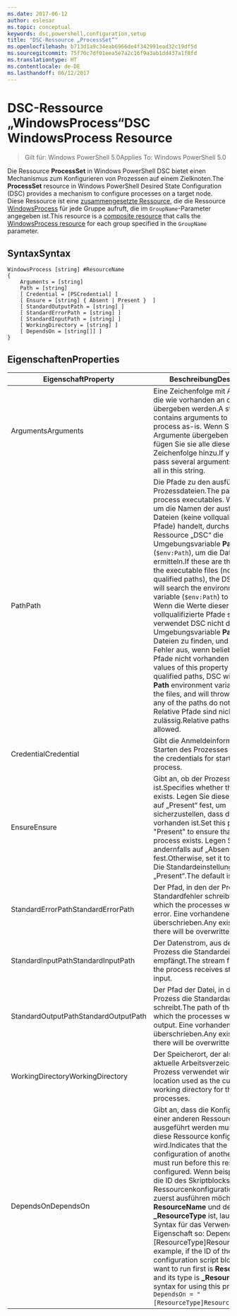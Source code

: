 ```yaml
---
ms.date: 2017-06-12
author: eslesar
ms.topic: conceptual
keywords: dsc,powershell,configuration,setup
title: "DSC-Ressource „ProcessSet“"
ms.openlocfilehash: b713d1a9c34eab6966de4f342991ead32c19df5d
ms.sourcegitcommit: 75f70c7df01eea5e7a2c16f9a3ab1dd437a1f8fd
ms.translationtype: HT
ms.contentlocale: de-DE
ms.lasthandoff: 06/12/2017
---
```

# <a name="dsc-windowsprocess-resource"></a><span data-ttu-id="231af-103">DSC-Ressource „WindowsProcess“</span><span class="sxs-lookup"><span data-stu-id="231af-103">DSC WindowsProcess Resource</span></span>

> <span data-ttu-id="231af-104">Gilt für: Windows PowerShell 5.0</span><span class="sxs-lookup"><span data-stu-id="231af-104">Applies To: Windows PowerShell 5.0</span></span>

<span data-ttu-id="231af-105">Die Ressource **ProcessSet** in Windows PowerShell DSC bietet einen Mechanismus zum Konfigurieren von Prozessen auf einem Zielknoten.</span><span class="sxs-lookup"><span data-stu-id="231af-105">The **ProcessSet** resource in Windows PowerShell Desired State Configuration (DSC) provides a mechanism to configure processes on a target node.</span></span> <span data-ttu-id="231af-106">Diese Ressource ist eine [zusammengesetzte Ressource](authoringResourceComposite.md), die die Ressource [WindowsProcess](windowsProcessResource.md) für jede Gruppe aufruft, die im `GroupName`-Parameter angegeben ist.</span><span class="sxs-lookup"><span data-stu-id="231af-106">This resource is a [composite resource](authoringResourceComposite.md) that calls the [WindowsProcess resource](windowsProcessResource.md) for each group specified in the `GroupName` parameter.</span></span>

## <a name="syntax"></a><span data-ttu-id="231af-107">Syntax</span><span class="sxs-lookup"><span data-stu-id="231af-107">Syntax</span></span>

```
WindowsProcess [string] #ResourceName
{
    Arguments = [string]
    Path = [string]
    [ Credential = [PSCredential] ]
    [ Ensure = [string] { Absent | Present }  ]
    [ StandardOutputPath = [string] ]
    [ StandardErrorPath = [string] ]
    [ StandardInputPath = [string] ]   
    [ WorkingDirectory = [string] ]
    [ DependsOn = [string[]] ]
}
```

## <a name="properties"></a><span data-ttu-id="231af-108">Eigenschaften</span><span class="sxs-lookup"><span data-stu-id="231af-108">Properties</span></span>
|  <span data-ttu-id="231af-109">Eigenschaft</span><span class="sxs-lookup"><span data-stu-id="231af-109">Property</span></span>  |  <span data-ttu-id="231af-110">Beschreibung</span><span class="sxs-lookup"><span data-stu-id="231af-110">Description</span></span>   | 
|---|---| 
| <span data-ttu-id="231af-111">Arguments</span><span class="sxs-lookup"><span data-stu-id="231af-111">Arguments</span></span>| <span data-ttu-id="231af-112">Eine Zeichenfolge mit Argumenten, die wie vorhanden an den Prozess übergeben werden.</span><span class="sxs-lookup"><span data-stu-id="231af-112">A string that contains arguments to pass to the process as-is.</span></span> <span data-ttu-id="231af-113">Wenn Sie mehrere Argumente übergeben müssen, fügen Sie sie alle dieser Zeichenfolge hinzu.</span><span class="sxs-lookup"><span data-stu-id="231af-113">If you need to pass several arguments, put them all in this string.</span></span>| 
| <span data-ttu-id="231af-114">Path</span><span class="sxs-lookup"><span data-stu-id="231af-114">Path</span></span>| <span data-ttu-id="231af-115">Die Pfade zu den ausführbaren Prozessdateien.</span><span class="sxs-lookup"><span data-stu-id="231af-115">The paths to the process executables.</span></span> <span data-ttu-id="231af-116">Wenn es sich um die Namen der ausführbaren Dateien (keine vollqualifizierten Pfade) handelt, durchsucht die Ressource „DSC“ die Umgebungsvariable **Path** (`$env:Path`), um die Dateien zu ermitteln.</span><span class="sxs-lookup"><span data-stu-id="231af-116">If these are the names of the executable files (not fully qualified paths), the DSC resource will search the environment **Path** variable (`$env:Path`) to find the files.</span></span> <span data-ttu-id="231af-117">Wenn die Werte dieser Eigenschaft vollqualifizierte Pfade sind, verwendet DSC nicht die Umgebungsvariable **Path**, um die Dateien zu finden, und löst einen Fehler aus, wenn beliebige der Pfade nicht vorhanden sind.</span><span class="sxs-lookup"><span data-stu-id="231af-117">If the values of this property are fully qualified paths, DSC will not use the **Path** environment variable to find the files, and will throw an error if any of the paths do not exist.</span></span> <span data-ttu-id="231af-118">Relative Pfade sind nicht zulässig.</span><span class="sxs-lookup"><span data-stu-id="231af-118">Relative paths are not allowed.</span></span>| 
| <span data-ttu-id="231af-119">Credential</span><span class="sxs-lookup"><span data-stu-id="231af-119">Credential</span></span>| <span data-ttu-id="231af-120">Gibt die Anmeldeinformationen zum Starten des Prozesses an.</span><span class="sxs-lookup"><span data-stu-id="231af-120">Indicates the credentials for starting the process.</span></span>| 
| <span data-ttu-id="231af-121">Ensure</span><span class="sxs-lookup"><span data-stu-id="231af-121">Ensure</span></span>| <span data-ttu-id="231af-122">Gibt an, ob der Prozess vorhanden ist.</span><span class="sxs-lookup"><span data-stu-id="231af-122">Specifies whether the processes exists.</span></span> <span data-ttu-id="231af-123">Legen Sie diese Eigenschaft auf „Present“ fest, um sicherzustellen, dass der Prozess vorhanden ist.</span><span class="sxs-lookup"><span data-stu-id="231af-123">Set this property to "Present" to ensure that the process exists.</span></span> <span data-ttu-id="231af-124">Legen Sie sie andernfalls auf „Absent“ fest.</span><span class="sxs-lookup"><span data-stu-id="231af-124">Otherwise, set it to "Absent".</span></span> <span data-ttu-id="231af-125">Die Standardeinstellung ist „Present“.</span><span class="sxs-lookup"><span data-stu-id="231af-125">The default is "Present".</span></span>| 
| <span data-ttu-id="231af-126">StandardErrorPath</span><span class="sxs-lookup"><span data-stu-id="231af-126">StandardErrorPath</span></span>| <span data-ttu-id="231af-127">Der Pfad, in den der Prozess Standardfehler schreibt.</span><span class="sxs-lookup"><span data-stu-id="231af-127">The path to which the processes write standard error.</span></span> <span data-ttu-id="231af-128">Eine vorhandene Datei wird überschrieben.</span><span class="sxs-lookup"><span data-stu-id="231af-128">Any existing file there will be overwritten.</span></span>| 
| <span data-ttu-id="231af-129">StandardInputPath</span><span class="sxs-lookup"><span data-stu-id="231af-129">StandardInputPath</span></span>| <span data-ttu-id="231af-130">Der Datenstrom, aus dem der Prozess die Standardeingabe empfängt.</span><span class="sxs-lookup"><span data-stu-id="231af-130">The stream from which the process receives standard input.</span></span>| 
| <span data-ttu-id="231af-131">StandardOutputPath</span><span class="sxs-lookup"><span data-stu-id="231af-131">StandardOutputPath</span></span>| <span data-ttu-id="231af-132">Der Pfad der Datei, in die der Prozess die Standardausgabe schreibt.</span><span class="sxs-lookup"><span data-stu-id="231af-132">The path of the file to which the processes write standard output.</span></span> <span data-ttu-id="231af-133">Eine vorhandene Datei wird überschrieben.</span><span class="sxs-lookup"><span data-stu-id="231af-133">Any existing file there will be overwritten.</span></span>| 
| <span data-ttu-id="231af-134">WorkingDirectory</span><span class="sxs-lookup"><span data-stu-id="231af-134">WorkingDirectory</span></span>| <span data-ttu-id="231af-135">Der Speicherort, der als das aktuelle Arbeitsverzeichnis für den Prozess verwendet wird.</span><span class="sxs-lookup"><span data-stu-id="231af-135">The location used as the current working directory for the processes.</span></span>| 
| <span data-ttu-id="231af-136">DependsOn</span><span class="sxs-lookup"><span data-stu-id="231af-136">DependsOn</span></span> | <span data-ttu-id="231af-137">Gibt an, dass die Konfiguration einer anderen Ressource ausgeführt werden muss, bevor diese Ressource konfiguriert wird.</span><span class="sxs-lookup"><span data-stu-id="231af-137">Indicates that the configuration of another resource must run before this resource is configured.</span></span> <span data-ttu-id="231af-138">Wenn beispielsweise die ID des Skriptblocks mit der Ressourcenkonfiguration, den Sie zuerst ausführen möchten, **ResourceName** und dessen Typ **_ResourceType** ist, lautet die Syntax für das Verwenden dieser Eigenschaft so: DependsOn = "[ResourceType]ResourceName".</span><span class="sxs-lookup"><span data-stu-id="231af-138">For example, if the ID of the resource configuration script block that you want to run first is **ResourceName** and its type is **_ResourceType**, the syntax for using this property is `DependsOn = "[ResourceType]ResourceName"`\` .</span></span>| 

